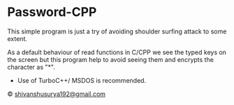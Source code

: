 # Password-CPP
This simple program is just a try of avoiding shoulder surfing attack to some extent.

As a default behaviour of read functions in C/CPP we see the typed keys on the screen but this program help to avoid seeing them and encrypts the character as "*".

- Use of TurboC++/ MSDOS is recommended.

© shivanshusurya192@gmail.com
